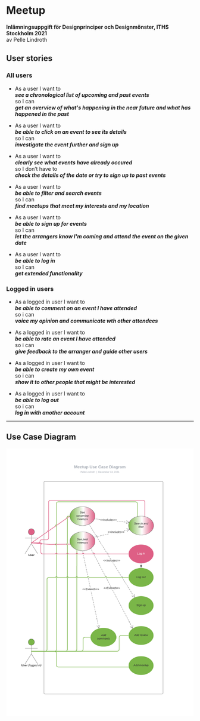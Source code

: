 # Meetup

**Inlämningsuppgift för Designprinciper och Designmönster, ITHS Stockholm 2021**</br>
av Pelle Lindroth

## User stories
### All users
- As a user I want to<br/>
**<em>see a chronological list of upcoming and past events</em>**<br/>
so I can<br/>
**<em>get an overview of what's happening in the near future and what has happened in the past</em>**

- As a user I want to<br/>
**<em>be able to click on an event to see its details</em>**<br/>
so I can<br/>
**<em>investigate the event further and sign up</em>**

- As a user I want to<br/> 
**<em>clearly see what events have already occured</em>**<br/>
so I don’t have to<br/>
**<em>check the details of the date or try to sign up to past events</em>**

- As a user I want to<br/> 
**<em>be able to filter and search events</em>**<br/>
so I can<br/>
**<em>find meetups that meet my interests and my location</em>**

- As a user I want to<br/> 
**<em>be able to sign up for events</em>**<br/>
so I can<br/>
**<em>let the arrangers know I'm coming and attend the event on the given date</em>**

- As a user I want to<br/> 
**<em>be able to log in</em>**<br/>
so I can<br/> 
**<em>get extended functionality</em>**

### Logged in users
- As a logged in user I want to<br/>
**<em>be able to comment on an event I have attended</em>**<br/>
so i can<br/>
**<em>voice my opinion and communicate wth other attendees</em>**

- As a logged in user I want to<br/>
**<em>be able to rate an event I have attended</em>**<br/>
so i can<br/>
**<em>give feedback to the arranger and guide other users</em>**

- As a logged in user I want to<br/>
**<em>be able to create my own event</em>**<br/>
so i can<br/>
**<em>show it to other people that might be interested</em>**

- As a logged in user I want to<br/>
**<em>be able to log out</em>**<br/>
so i can<br/>
**<em>log in with another account</em>**
<hr>

## Use Case Diagram

![Alt text](/src/assets/meetup_ucd.png?raw=true "Use case diagram for Meetup app")